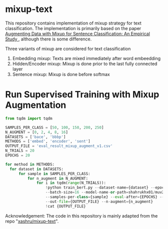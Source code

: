 # mixup-text
This repository contains implementation of mixup strategy for text classification. The implementation is primarily based on the paper [Augmenting Data with Mixup for Sentence Classification: An Empirical Study
](https://arxiv.org/abs/1905.08941), although there is some difference.

Three variants of mixup are considered for text classification
1. Embedding mixup: Texts are mixed immediately after word embeedding
2. Hidden/Encoder mixup: Mixup is done prior to the last fully connected layer
3.  Sentence mixup: Mixup is done before softmax

# Run Supervised Training with Mixup Augmentation

```python
from tqdm import tqdm

SAMPLES_PER_CLASS = [50, 100, 150, 200, 250]
N_AUGMENT = [0, 2, 4, 8, 16]
DATASETS = ['bace', 'bbbp']
METHODS = ['embed', 'encoder', 'sent']
OUTPUT_FILE = 'eval_result_mixup_augment_v1.csv'
N_TRIALS = 20
EPOCHS = 20

for method in METHODS:
  for dataset in DATASETS:
      for sample in SAMPLES_PER_CLASS:
          for n_augment in N_AUGMENT:
              for i in tqdm(range(N_TRIALS)):
                  !python train_bert.py --dataset-name={dataset} --epoch={EPOCHS} \
                  --batch-size=16 --model-name-or-path=shahrukhx01/muv2x-simcse-smole-bert \
                  --samples-per-class={sample} --eval-after={EPOCHS} --method={method} \
                  --out-file={OUTPUT_FILE} --n-augment={n_augment}
                  !cat {OUTPUT_FILE}
```



Acknowledgement:
The code in this repository is mainly adapted from the repo "[xashru/mixup-text](https://github.com/xashru/mixup-text)". 

